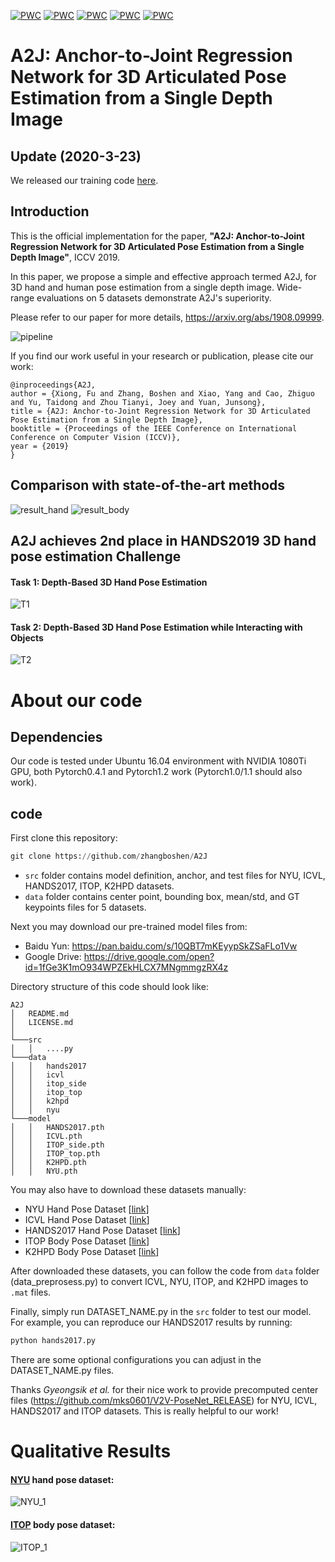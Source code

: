[![PWC](https://img.shields.io/endpoint.svg?url=https://paperswithcode.com/badge/a2j-anchor-to-joint-regression-network-for-3d/pose-estimation-on-hands-2017)](https://paperswithcode.com/sota/pose-estimation-on-hands-2017?p=a2j-anchor-to-joint-regression-network-for-3d) [![PWC](https://img.shields.io/endpoint.svg?url=https://paperswithcode.com/badge/a2j-anchor-to-joint-regression-network-for-3d/hand-pose-estimation-on-nyu-hands)](https://paperswithcode.com/sota/hand-pose-estimation-on-nyu-hands?p=a2j-anchor-to-joint-regression-network-for-3d)
[![PWC](https://img.shields.io/endpoint.svg?url=https://paperswithcode.com/badge/a2j-anchor-to-joint-regression-network-for-3d/hand-pose-estimation-on-icvl-hands)](https://paperswithcode.com/sota/hand-pose-estimation-on-icvl-hands?p=a2j-anchor-to-joint-regression-network-for-3d) [![PWC](https://img.shields.io/endpoint.svg?url=https://paperswithcode.com/badge/a2j-anchor-to-joint-regression-network-for-3d/pose-estimation-on-itop-front-view)](https://paperswithcode.com/sota/pose-estimation-on-itop-front-view?p=a2j-anchor-to-joint-regression-network-for-3d)
[![PWC](https://img.shields.io/endpoint.svg?url=https://paperswithcode.com/badge/a2j-anchor-to-joint-regression-network-for-3d/pose-estimation-on-itop-top-view)](https://paperswithcode.com/sota/pose-estimation-on-itop-top-view?p=a2j-anchor-to-joint-regression-network-for-3d)



# A2J: Anchor-to-Joint Regression Network for 3D Articulated Pose Estimation from a Single Depth Image

## Update (2020-3-23)
We released our training code [here](https://github.com/zhangboshen/A2J/tree/master/src_train). 

## Introduction
This is the official implementation for the paper, **"A2J: Anchor-to-Joint Regression Network for 3D Articulated Pose Estimation from a Single Depth Image"**, ICCV 2019. 

In this paper, we propose a simple and effective approach termed A2J, for 3D hand and human pose estimation from a single depth image. Wide-range evaluations on 5 datasets demonstrate A2J's superiority.

Please refer to our paper for more details, https://arxiv.org/abs/1908.09999.

![pipeline](https://github.com/zhangboshen/A2J/blob/master/fig/A2Jpipeline.png)

If you find our work useful in your research or publication, please cite our work:
```
@inproceedings{A2J,
author = {Xiong, Fu and Zhang, Boshen and Xiao, Yang and Cao, Zhiguo and Yu, Taidong and Zhou Tianyi, Joey and Yuan, Junsong},
title = {A2J: Anchor-to-Joint Regression Network for 3D Articulated Pose Estimation from a Single Depth Image},
booktitle = {Proceedings of the IEEE Conference on International Conference on Computer Vision (ICCV)},
year = {2019}
}
```
## Comparison with state-of-the-art methods
![result_hand](https://github.com/zhangboshen/A2J/blob/master/fig/result_hand.png)
![result_body](https://github.com/zhangboshen/A2J/blob/master/fig/result_body.png)

## A2J achieves 2nd place in HANDS2019 3D hand pose estimation Challenge
#### Task 1: Depth-Based 3D Hand Pose Estimation
![T1](https://github.com/zhangboshen/A2J/blob/master/fig/T1.jpg)
#### Task 2: Depth-Based 3D Hand Pose Estimation while Interacting with Objects 
![T2](https://github.com/zhangboshen/A2J/blob/master/fig/T2.jpg)



# About our code 

## Dependencies
Our code is tested under Ubuntu 16.04 environment with NVIDIA 1080Ti GPU, both Pytorch0.4.1 and Pytorch1.2 work (Pytorch1.0/1.1 should also work).

## code
First clone this repository:  
```python
git clone https://github.com/zhangboshen/A2J
```

- `src` folder contains model definition, anchor, and test files for NYU, ICVL, HANDS2017, ITOP, K2HPD datasets.
- `data` folder contains center point, bounding box, mean/std, and GT keypoints files for 5 datasets.

Next you may download our pre-trained model files from:     
- Baidu Yun: https://pan.baidu.com/s/10QBT7mKEyypSkZSaFLo1Vw    
- Google Drive: https://drive.google.com/open?id=1fGe3K1mO934WPZEkHLCX7MNgmmgzRX4z

Directory structure of this code should look like:  
```
A2J
│   README.md
│   LICENSE.md  
│
└───src
│   │   ....py
└───data
│   │   hands2017
│   │   icvl
│   │   itop_side
│   │   itop_top
│   │   k2hpd
│   │   nyu
└───model
│   │   HANDS2017.pth
│   │   ICVL.pth
│   │   ITOP_side.pth
│   │   ITOP_top.pth
│   │   K2HPD.pth
│   │   NYU.pth
```

You may also have to download these datasets manually:  
- NYU Hand Pose Dataset [[link](https://jonathantompson.github.io/)]
- ICVL Hand Pose Dataset [[link](https://labicvl.github.io/hand.html)]
- HANDS2017 Hand Pose Dataset [[link](https://competitions.codalab.org/competitions/17356)]
- ITOP Body Pose Dataset [[link](https://www.alberthaque.com/projects/viewpoint_3d_pose/)]
- K2HPD Body Pose Dataset [[link](http://www.sysu-hcp.net/kinect2-human-pose-dataset-k2hpd/)]

After downloaded these datasets, you can follow the code from `data` folder (data_preprosess.py) to convert ICVL, NYU, ITOP, and K2HPD images to `.mat` files.

Finally, simply run DATASET_NAME.py in the `src` folder to test our model. For example, you can reproduce our HANDS2017 results by running:    
```python
python hands2017.py
```

There are some optional configurations you can adjust in the DATASET_NAME.py files.

Thanks *Gyeongsik et al.* for their nice work to provide precomputed center files (https://github.com/mks0601/V2V-PoseNet_RELEASE) for NYU, ICVL, HANDS2017 and ITOP datasets. This is really helpful to our work!



# Qualitative Results
#### [NYU](https://jonathantompson.github.io/NYU_Hand_Pose_Dataset.htm) hand pose dataset:
![NYU_1](https://github.com/zhangboshen/A2J/blob/master/fig/NYU_1.png)
&nbsp;

#### [ITOP](https://www.alberthaque.com/projects/viewpoint_3d_pose/) body pose dataset:
![ITOP_1](https://github.com/zhangboshen/A2J/blob/master/fig/ITOP_1.png)

